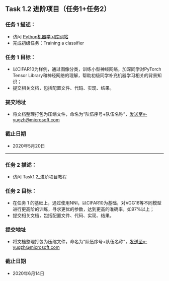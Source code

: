 ## **Task 1.2 进阶项目（任务1+任务2）**
 ### **任务 1 描述：**
- 访问 [Python机器学习库网站](https://pytorch.org/tutorials/beginner/blitz/cifar10_tutorial.html)
- 完成初级任务：Training a classifier

### **任务 1 目标：**

- 以CIFAR10为样例，通过图像分类，训练小型神经网络，加深同学对PyTorch Tensor Library和神经网络的理解，帮助初级同学补充机器学习相关的背景知识；
- 提交相关文档，包括配置文件、代码、实现、结果。

### **提交地址**

- 将文档整理打包为压缩文件，命名为“队伍序号+队伍名称”，发送至v-yugzh@microsoft.com

### **截止日期**

- 2020年5月20日

-----

 ### **任务 2 描述：**

-  访问 Task1.2_进阶项目教程

### **任务 2 目标：**

- 在任务 1 的基础上，通过使用NNI，以CIFAR10为基础，对VGG16等不同模型进行更高阶的训练，寻求更优的参数，达到更高的准确率，如97%以上；
- 提交相关文档，包括配置文件、代码、实现、结果。

### **提交地址**

- 将文档整理打包为压缩文件，命名为“队伍序号+队伍名称”，发送至v-yugzh@microsoft.com

### **截止日期**

- 2020年6月14日
